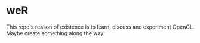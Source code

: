 weR
===

This repo's reason of existence is to learn, discuss and experiment OpenGL. Maybe create something along the way. 
